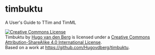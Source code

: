 # timbuktu
A User's Guide to TTim and TimML

<a rel="license" href="http://creativecommons.org/licenses/by-sa/4.0/"><img alt="Creative Commons License" style="border-width:0" src="https://i.creativecommons.org/l/by-sa/4.0/88x31.png" /></a><br /><span xmlns:dct="http://purl.org/dc/terms/" property="dct:title">Timbuktu</span> by <a xmlns:cc="http://creativecommons.org/ns#" href="https://github.com/Hugovdberg" property="cc:attributionName" rel="cc:attributionURL">Hugo van den Berg</a> is licensed under a <a rel="license" href="http://creativecommons.org/licenses/by-sa/4.0/">Creative Commons Attribution-ShareAlike 4.0 International License</a>.<br />Based on a work at <a xmlns:dct="http://purl.org/dc/terms/" href="https://github.com/Hugovdberg/timbuktu" rel="dct:source">https://github.com/Hugovdberg/timbuktu</a>.
